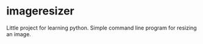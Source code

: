 # imageresizer
Little project for learning python. Simple command line program for resizing an image.

